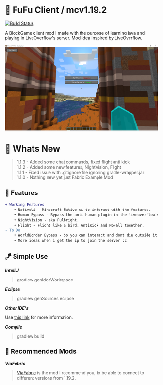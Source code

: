 # 🎡 FuFu Client / mcv1.19.2

[![Build Status](https://github.com/IMXNOOBX/FuFuClient/workflows/build/badge.svg?branch=main)](https://github.com/IMXNOOBX/FuFuClient/actions)

A BlockGame client mod I made with the purpose of learning java and playing in LiveOverflow's server. Mod idea inspired by LiveOverflow.

<img src=".github/1.1.1.png">

# 📣 Whats New

> 1.1.3 - Added some chat commands, fixed flight anti kick<br>
> 1.1.2 - Added some new features, NightVision, Flight<br>
> 1.1.1 - Fixed issue with .gitignore file ignoring gradle-wrapper.jar<br>
> 1.1.0 - Nothing new yet just Fabric Example Mod

## 🔺 Features

```diff
+ Working Features 
	• NativeUi - Minecraft Native ui to interact with the features. 
	• Human Bypass - Bypass the anti human plugin in the liveoverflow's server .
	• NightVision - aka Fulbright.
	• Flight - Flight like a bird, AntiKick and NoFall together.
- To Do
    • WorldBorder Bypass - So you can interact and dont die outside it.
	• More ideas when i get the ip to join the server :c
```

## 🪁 Simple Use

***IntelliJ***

> gradlew genIdeaWorkspace

***Eclipse***

> gradlew genSources eclipse

***Other IDE's***

Use [this link](https://fabricmc.net/wiki/tutorial:setup) for more information.

***Compile***

> gradlew build

## 🎯 Recommended Mods

***ViaFabric***

> [ViaFabric](https://github.com/ViaVersion/ViaFabric) is the mod I recommend you, to be able to connect to different versions from 1.19.2.
